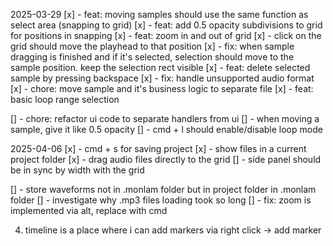 2025-03-29
[x] - feat: moving samples should use the same function as select area (snapping to grid)
[x] - feat: add 0.5 opacity subdivisions to grid for positions in snapping
[x] - feat: zoom in and out of grid
[x] - click on the grid should move the playhead to that position
[x] - fix: when sample dragging is finished and if it's selected, selection should move to the sample position. keep the selection rect visible
[x] - feat: delete selected sample by pressing backspace
[x] - fix: handle unsupported audio format
[x] - chore: move sample and it's business logic to separate file
[x] - feat: basic loop range selection


[] - chore: refactor ui code to separate handlers from ui
[] - when moving a sample, give it like 0.5 opacity
[] - cmd + l should enable/disable loop mode


2025-04-06
[x] - cmd + s for saving project
[x] - show files in a current project folder
[x] - drag audio files directly to the grid
[] - side panel should be in sync by width with the grid

[] - store waveforms not in .monlam folder but in project folder in .monlam folder
[] - investigate why .mp3 files loading took so long
[] - fix: zoom is implemented via alt, replace with cmd





4. timeline is a place where i can add markers via right click -> add marker